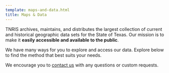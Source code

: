 ```yaml
---
template: maps-and-data.html
title: Maps & Data
---
```

TNRIS archives, maintains, and distributes the largest collection of current and historical geographic data sets for the State of Texas. Our mission is to make it **easily accessible and available to the public**.

We have many ways for you to explore and access our data. Explore below to find the method that best suits your needs.

We encourage you to [contact us](contact) with any questions or custom requests.
